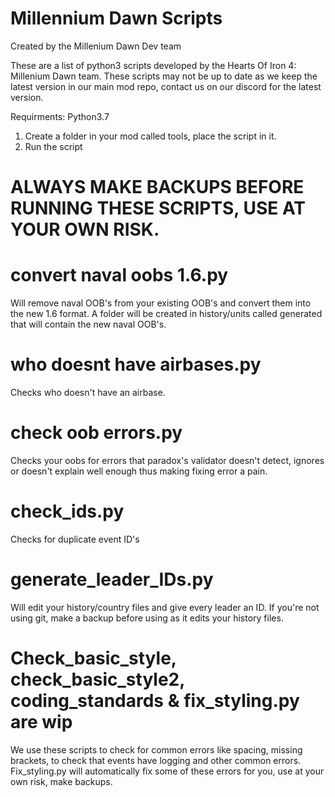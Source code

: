# Millennium Dawn Scripts


Created by the Millenium Dawn Dev team

These are a list of python3 scripts developed by the Hearts Of Iron 4: Millenium Dawn team. These scripts may not be up to date as we keep the latest version in our main mod repo, contact us on our discord for the latest version.

Requirments: Python3.7

1) Create a folder in your mod called tools, place the script in it.
2) Run the script


# ALWAYS MAKE BACKUPS BEFORE RUNNING THESE SCRIPTS, USE AT YOUR OWN RISK.

# convert naval oobs 1.6.py

Will remove naval OOB's from your existing OOB's and convert them into the new 1.6 format. A folder will be created in history/units called generated that will contain the new naval OOB's.

# who doesnt have airbases.py

Checks who doesn't have an airbase.


# check oob errors.py

Checks your oobs for errors that paradox's validator doesn't detect, ignores or doesn't explain well enough thus making fixing error a pain.


# check_ids.py

Checks for duplicate event ID's

# generate_leader_IDs.py

Will edit your history/country files and give every leader an ID. If you're not using git, make a backup before using as it edits your history files.

# Check_basic_style, check_basic_style2, coding_standards & fix_styling.py are wip

We use these scripts to check for common errors like spacing, missing brackets, to check that events have logging and other common errors. Fix_styling.py will automatically fix some of these errors for you, use at your own risk, make backups.
